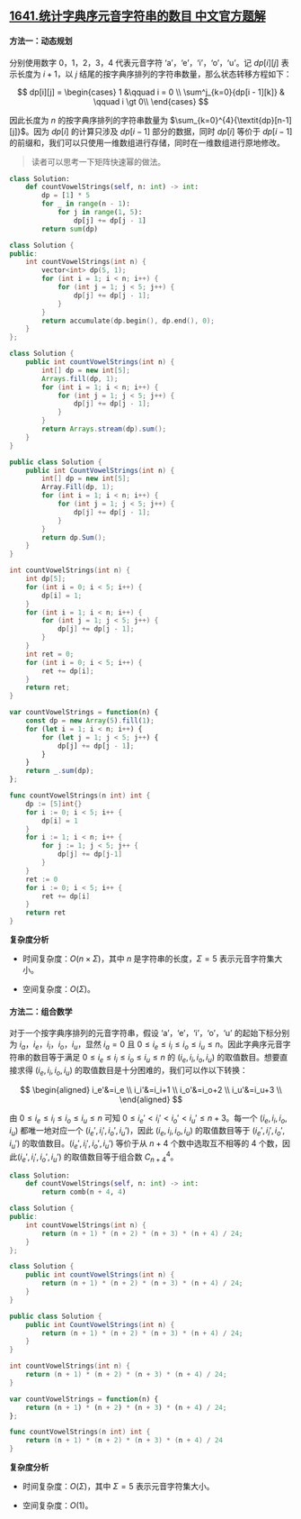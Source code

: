 ## [1641.统计字典序元音字符串的数目 中文官方题解](https://leetcode.cn/problems/count-sorted-vowel-strings/solutions/100000/tong-ji-zi-dian-xu-yuan-yin-zi-fu-chuan-sk7y1)
#### 方法一：动态规划

分别使用数字 $0$，$1$，$2$，$3$，$4$ 代表元音字符 $\text{`a'}$，$\text{`e'}$，$\text{`i'}$，$\text{`o'}$，$\text{`u'}$。记 $\textit{dp}[i][j]$ 表示长度为 $i+1$，以 $j$ 结尾的按字典序排列的字符串数量，那么状态转移方程如下：

$$
dp[i][j] =
\begin{cases}
1 &\qquad i = 0 \\
\sum^j_{k=0}{dp[i - 1][k]} & \qquad i \gt 0\\
\end{cases}
$$

因此长度为 $n$ 的按字典序排列的字符串数量为 $\sum_{k=0}^{4}{\textit{dp}[n-1][j]}$。因为 $\textit{dp}[i]$ 的计算只涉及 $\textit{dp}[i-1]$ 部分的数据，同时 $\textit{dp}[i]$ 等价于 $\textit{dp}[i-1]$ 的前缀和，我们可以只使用一维数组进行存储，同时在一维数组进行原地修改。

> 读者可以思考一下矩阵快速幂的做法。

```Python [sol1-Python3]
class Solution:
    def countVowelStrings(self, n: int) -> int:
        dp = [1] * 5
        for _ in range(n - 1):
            for j in range(1, 5):
                dp[j] += dp[j - 1]
        return sum(dp)
```

```C++ [sol1-C++]
class Solution {
public:
    int countVowelStrings(int n) {
        vector<int> dp(5, 1);
        for (int i = 1; i < n; i++) {
            for (int j = 1; j < 5; j++) {
                dp[j] += dp[j - 1];
            }
        }
        return accumulate(dp.begin(), dp.end(), 0);
    }
};
```

```Java [sol1-Java]
class Solution {
    public int countVowelStrings(int n) {
        int[] dp = new int[5];
        Arrays.fill(dp, 1);
        for (int i = 1; i < n; i++) {
            for (int j = 1; j < 5; j++) {
                dp[j] += dp[j - 1];
            }
        }
        return Arrays.stream(dp).sum();
    }
}
```

```C# [sol1-C#]
public class Solution {
    public int CountVowelStrings(int n) {
        int[] dp = new int[5];
        Array.Fill(dp, 1);
        for (int i = 1; i < n; i++) {
            for (int j = 1; j < 5; j++) {
                dp[j] += dp[j - 1];
            }
        }
        return dp.Sum();
    }
}
```

```C [sol1-C]
int countVowelStrings(int n) {
    int dp[5];
    for (int i = 0; i < 5; i++) {
        dp[i] = 1;
    }
    for (int i = 1; i < n; i++) {
        for (int j = 1; j < 5; j++) {
            dp[j] += dp[j - 1];
        }
    }
    int ret = 0;
    for (int i = 0; i < 5; i++) {
        ret += dp[i];
    }
    return ret;
}
```

```JavaScript [sol1-JavaScript]
var countVowelStrings = function(n) {
    const dp = new Array(5).fill(1);
    for (let i = 1; i < n; i++) {
        for (let j = 1; j < 5; j++) {
            dp[j] += dp[j - 1];
        }
    }
    return _.sum(dp);
};
```

```go [sol1-Golang]
func countVowelStrings(n int) int {
    dp := [5]int{}
    for i := 0; i < 5; i++ {
        dp[i] = 1
    }
    for i := 1; i < n; i++ {
        for j := 1; j < 5; j++ {
            dp[j] += dp[j-1]
        }
    }
    ret := 0
    for i := 0; i < 5; i++ {
        ret += dp[i]
    }
    return ret
}
```

**复杂度分析**

+ 时间复杂度：$O(n \times \Sigma)$，其中 $n$ 是字符串的长度，$\Sigma = 5$ 表示元音字符集大小。

+ 空间复杂度：$O(\Sigma)$。

#### 方法二：组合数学

对于一个按字典序排列的元音字符串，假设 $\text{`a'}$，$\text{`e'}$，$\text{`i'}$，$\text{`o'}$，$\text{`u'}$ 的起始下标分别为 $i_a$，$i_e$，$i_i$，$i_o$，$i_u$，显然 $i_a=0$ 且 $0 \le i_e \le i_i \le i_o \le i_u \le n$。因此字典序元音字符串的数目等于满足 $0 \le i_e \le i_i \le i_o \le i_u \le n$ 的 $(i_e, i_i, i_o,i_u)$ 的取值数目。想要直接求得 $(i_e, i_i, i_o,i_u)$ 的取值数目是十分困难的，我们可以作以下转换：

$$
\begin{aligned}
i_e'&=i_e \\
i_i'&=i_i+1 \\
i_o'&=i_o+2 \\
i_u'&=i_u+3 \\
\end{aligned}
$$

由 $0 \le i_e \le i_i \le i_o \le i_u \le n$ 可知 $0 \le i_e' \lt i_i' \lt i_o' \lt i_u' \le n + 3$。每一个 $(i_e, i_i, i_o,i_u)$ 都唯一地对应一个 $(i_e', i_i', i_o',i_u')$，因此 $(i_e, i_i, i_o,i_u)$ 的取值数目等于 $(i_e', i_i', i_o',i_u')$ 的取值数目。$(i_e', i_i', i_o',i_u')$ 等价于从 $n+4$ 个数中选取互不相等的 $4$ 个数，因此$(i_e', i_i', i_o',i_u')$ 的取值数目等于组合数 $C^{4}_{n+4}$。

```Python [sol2-Python3]
class Solution:
    def countVowelStrings(self, n: int) -> int:
        return comb(n + 4, 4)
```

```C++ [sol2-C++]
class Solution {
public:
    int countVowelStrings(int n) {
        return (n + 1) * (n + 2) * (n + 3) * (n + 4) / 24;
    }
};
```

```Java [sol2-Java]
class Solution {
    public int countVowelStrings(int n) {
        return (n + 1) * (n + 2) * (n + 3) * (n + 4) / 24;
    }
}
```

```C# [sol2-C#]
public class Solution {
    public int CountVowelStrings(int n) {
        return (n + 1) * (n + 2) * (n + 3) * (n + 4) / 24;
    }
}
```

```C [sol2-C]
int countVowelStrings(int n) {
    return (n + 1) * (n + 2) * (n + 3) * (n + 4) / 24;
}
```

```JavaScript [sol2-JavaScript]
var countVowelStrings = function(n) {
    return (n + 1) * (n + 2) * (n + 3) * (n + 4) / 24;
};
```

```go [sol2-Golang]
func countVowelStrings(n int) int {
    return (n + 1) * (n + 2) * (n + 3) * (n + 4) / 24
}
```

**复杂度分析**

+ 时间复杂度：$O(\Sigma)$，其中 $\Sigma = 5$ 表示元音字符集大小。

+ 空间复杂度：$O(1)$。
